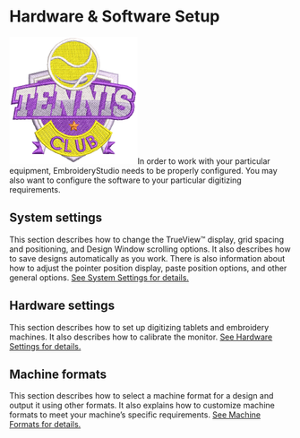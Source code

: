 # Hardware & Software Setup

![e4_Sample02.png](assets/e4_Sample02.png)In order to work with your particular equipment, EmbroideryStudio needs to be properly configured. You may also want to configure the software to your particular digitizing requirements.

## System settings

This section describes how to change the TrueView™ display, grid spacing and positioning, and Design Window scrolling options. It also describes how to save designs automatically as you work. There is also information about how to adjust the pointer position display, paste position options, and other general options. [See System Settings for details.](../settings/System_Settings)

## Hardware settings

This section describes how to set up digitizing tablets and embroidery machines. It also describes how to calibrate the monitor. [See Hardware Settings for details.](../hardware/Hardware_Settings)

## Machine formats

This section describes how to select a machine format for a design and output it using other formats. It also explains how to customize machine formats to meet your machine’s specific requirements. [See Machine Formats for details.](../machines/Machine_Formats)
